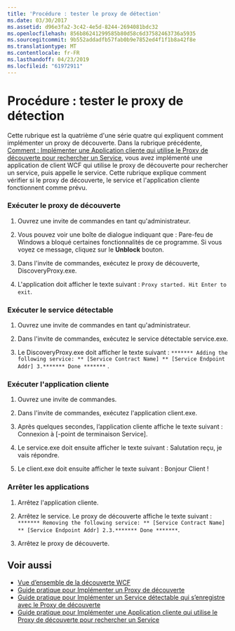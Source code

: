 ```yaml
---
title: 'Procédure : tester le proxy de détection'
ms.date: 03/30/2017
ms.assetid: d96e3fa2-3c42-4e5d-8244-2694081bdc32
ms.openlocfilehash: 856b86241299585b80d58c6d37582463736a5935
ms.sourcegitcommit: 9b552addadfb57fab0b9e7852ed4f1f1b8a42f8e
ms.translationtype: MT
ms.contentlocale: fr-FR
ms.lasthandoff: 04/23/2019
ms.locfileid: "61972911"
---
```

# <a name="how-to-test-the-discovery-proxy"></a>Procédure : tester le proxy de détection
Cette rubrique est la quatrième d'une série quatre qui expliquent comment implémenter un proxy de découverte. Dans la rubrique précédente, [Comment : Implémenter une Application cliente qui utilise le Proxy de découverte pour rechercher un Service](../../../../docs/framework/wcf/feature-details/client-app-discovery-proxy-to-find-a-service.md), vous avez implémenté une application de client WCF qui utilise le proxy de découverte pour rechercher un service, puis appelle le service. Cette rubrique explique comment vérifier si le proxy de découverte, le service et l'application cliente fonctionnent comme prévu.  
  
### <a name="run-the-discovery-proxy"></a>Exécuter le proxy de découverte  
  
1. Ouvrez une invite de commandes en tant qu'administrateur.  
  
2. Vous pouvez voir une boîte de dialogue indiquant que : Pare-feu de Windows a bloqué certaines fonctionnalités de ce programme. Si vous voyez ce message, cliquez sur le **Unblock** bouton.  
  
3. Dans l'invite de commandes, exécutez le proxy de découverte, DiscoveryProxy.exe.  
  
4. L'application doit afficher le texte suivant : `Proxy started. Hit Enter to exit`.  
  
### <a name="run-the-discoverable-service"></a>Exécuter le service détectable  
  
1. Ouvrez une invite de commandes en tant qu'administrateur.  
  
2. Dans l'invite de commandes, exécutez le service détectable service.exe.  
  
3. Le DiscoveryProxy.exe doit afficher le texte suivant : `******* Adding the following service: ** [Service Contract Name] ** [Service Endpoint Addr] 3.******* Done *******` .  
  
### <a name="run-the-client-application"></a>Exécuter l'application cliente  
  
1. Ouvrez une invite de commandes.  
  
2. Dans l'invite de commandes, exécutez l'application client.exe.  
  
3. Après quelques secondes, l’application cliente affiche le texte suivant : Connexion à [-point de terminaison Service].  
  
4. Le service.exe doit ensuite afficher le texte suivant : Salutation reçu, je vais répondre.  
  
5. Le client.exe doit ensuite afficher le texte suivant : Bonjour Client !  
  
### <a name="shut-down-the-applications"></a>Arrêter les applications  
  
1. Arrêtez l'application cliente.  
  
2. Arrêtez le service. Le proxy de découverte affiche le texte suivant : `******* Removing the following service: ** [Service Contract Name] ** [Service Endpoint Addr] 2.3.******* Done *******`.  
  
3. Arrêtez le proxy de découverte.  
  
## <a name="see-also"></a>Voir aussi

- [Vue d’ensemble de la découverte WCF](../../../../docs/framework/wcf/feature-details/wcf-discovery-overview.md)
- [Guide pratique pour Implémenter un Proxy de découverte](../../../../docs/framework/wcf/feature-details/how-to-implement-a-discovery-proxy.md)
- [Guide pratique pour Implémenter un Service détectable qui s’enregistre avec le Proxy de découverte](../../../../docs/framework/wcf/feature-details/discoverable-service-that-registers-with-the-discovery-proxy.md)
- [Guide pratique pour Implémenter une Application cliente qui utilise le Proxy de découverte pour rechercher un Service](../../../../docs/framework/wcf/feature-details/client-app-discovery-proxy-to-find-a-service.md)
